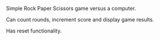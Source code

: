 Simple Rock Paper Scissors game versus a computer.

Can count rounds, increment score and display game results.

Has reset functionality.
